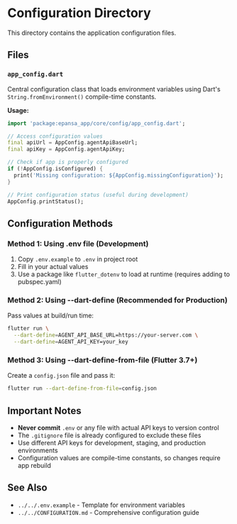 # Configuration Directory

This directory contains the application configuration files.

## Files

### `app_config.dart`
Central configuration class that loads environment variables using Dart's `String.fromEnvironment()` compile-time constants.

**Usage:**
```dart
import 'package:epansa_app/core/config/app_config.dart';

// Access configuration values
final apiUrl = AppConfig.agentApiBaseUrl;
final apiKey = AppConfig.agentApiKey;

// Check if app is properly configured
if (!AppConfig.isConfigured) {
  print('Missing configuration: ${AppConfig.missingConfiguration}');
}

// Print configuration status (useful during development)
AppConfig.printStatus();
```

## Configuration Methods

### Method 1: Using .env file (Development)
1. Copy `.env.example` to `.env` in project root
2. Fill in your actual values
3. Use a package like `flutter_dotenv` to load at runtime (requires adding to pubspec.yaml)

### Method 2: Using --dart-define (Recommended for Production)
Pass values at build/run time:

```bash
flutter run \
  --dart-define=AGENT_API_BASE_URL=https://your-server.com \
  --dart-define=AGENT_API_KEY=your_key
```

### Method 3: Using --dart-define-from-file (Flutter 3.7+)
Create a `config.json` file and pass it:

```bash
flutter run --dart-define-from-file=config.json
```

## Important Notes

- **Never commit** `.env` or any file with actual API keys to version control
- The `.gitignore` file is already configured to exclude these files
- Use different API keys for development, staging, and production environments
- Configuration values are compile-time constants, so changes require app rebuild

## See Also

- `../../.env.example` - Template for environment variables
- `../../CONFIGURATION.md` - Comprehensive configuration guide
